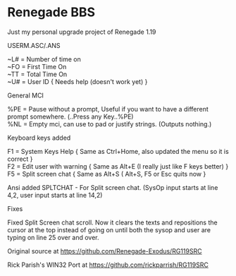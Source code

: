 Renegade BBS
======

Just my personal upgrade project of Renegade 1.19

USERM.ASC/.ANS

 ~L# = Number of time on<br />
 ~FO = First Time On<br />
 ~TT = Total Time On<br />
 ~U# = User ID { Needs help (doesn't work yet) }<br />

General MCI

%PE = Pause without a prompt, Useful if you want to have a different prompt somewhere. (..Press any Key..%PE)<br />
%NL = Empty mci, can use to pad or justify strings. (Outputs nothing.)<br />

Keyboard keys added

F1 = System Keys Help { Same as Ctrl+Home, also updated the menu so it is correct }<br />
F2 = Edit user with warning { Same as Alt+E (I really just like F keys better) }<br />
F5 = Split screen chat { Same as Alt+S ( Alt+S, F5 or Esc quits now }<br />

Ansi added
SPLTCHAT - For Split screen chat. (SysOp input starts at line 4,2, user input starts at line 14,2)

Fixes

Fixed Split Screen chat scroll.  Now it clears the texts and repositions the cursor at the top instead of going on
until both the sysop and user are typing on line 25 over and over.


Original source at https://github.com/Renegade-Exodus/RG119SRC

Rick Parish's WIN32 Port at https://github.com/rickparrish/RG119SRC
